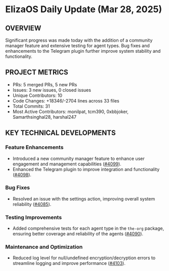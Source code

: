 # ElizaOS Daily Update (Mar 28, 2025)

## OVERVIEW 
Significant progress was made today with the addition of a community manager feature and extensive testing for agent types. Bug fixes and enhancements to the Telegram plugin further improve system stability and functionality.

## PROJECT METRICS
- PRs: 5 merged PRs, 5 new PRs
- Issues: 3 new issues, 0 closed issues
- Unique Contributors: 10
- Code Changes: +18346/-2704 lines across 33 files
- Total Commits: 31
- Most Active Contributors: monilpat, tcm390, 0xbbjoker, Samarthsinghal28, harshal247

## KEY TECHNICAL DEVELOPMENTS

### Feature Enhancements
- Introduced a new community manager feature to enhance user engagement and management capabilities ([#4099](https://github.com/elizaos/eliza/pull/4099)).
- Enhanced the Telegram plugin to improve integration and functionality ([#4098](https://github.com/elizaos/eliza/pull/4098)).

### Bug Fixes
- Resolved an issue with the settings action, improving overall system reliability ([#4085](https://github.com/elizaos/eliza/pull/4085)).

### Testing Improvements
- Added comprehensive tests for each agent type in the `the-org` package, ensuring better coverage and reliability of the agents ([#4090](https://github.com/elizaos/eliza/pull/4090)).

### Maintenance and Optimization
- Reduced log level for null/undefined encryption/decryption errors to streamline logging and improve performance ([#4103](https://github.com/elizaos/eliza/pull/4103)).